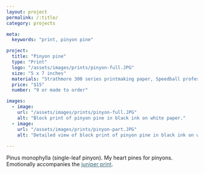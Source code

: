 ```yaml
---
layout: project
permalink: /:title/
category: projects

meta:
  keywords: "print, pinyon pine"

project:
  title: "Pinyon pine"
  type: "Print"
  logo: "/assets/images/prints/pinyon-full.JPG"
  size: "5 x 7 inches"
  materials: "Strathmore 300 series printmaking paper, Speedball professional relief ink"
  price: "$15"
  number: "9 or made to order"

images:
  - image:
    url: "/assets/images/prints/pinyon-full.JPG"
    alt: "Block print of pinyon pine in black ink on white paper."
  - image:
    url: "/assets/images/prints/pinyon-part.JPG"
    alt: "Detailed view of block print of pinyon pine in black ink on white paper."
    
---
```

<p>Pinus monophylla (single-leaf pinyon). My heart pines for pinyons. Emotionally accompanies the <a href = "https://an-bui.github.io/shop/juniper/" style = "color:#346575;">juniper print</a>.</p>
